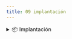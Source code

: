 ```yaml
---
title: 09 implantación
---
```


<details>

<summary>📦 Implantación</summary>

* [UX-DOC — Manuales y ayudas de producto](../../servicios/ux-doc-manuales-y-ayudas-de-producto.md)

</details>
